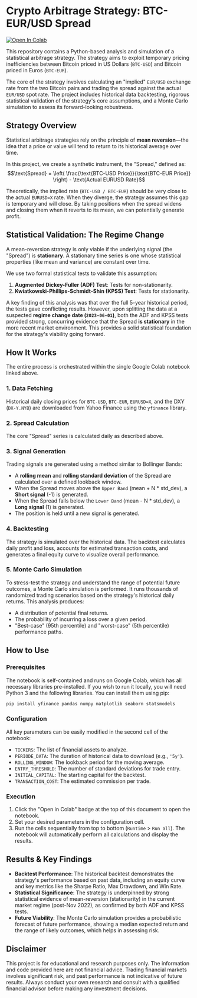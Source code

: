 # Crypto Arbitrage Strategy: BTC-EUR/USD Spread

[![Open In Colab](https://colab.research.google.com/assets/colab-badge.svg)](https://colab.research.google.com/drive/1fWBl0cES-AXnWlrExQsmB4R__Zqb9zci?usp=sharing)

This repository contains a Python-based analysis and simulation of a statistical arbitrage strategy. The strategy aims to exploit temporary pricing inefficiencies between Bitcoin priced in US Dollars (`BTC-USD`) and Bitcoin priced in Euros (`BTC-EUR`).

The core of the strategy involves calculating an "implied" `EUR/USD` exchange rate from the two Bitcoin pairs and trading the spread against the actual `EUR/USD` spot rate. The project includes historical data backtesting, rigorous statistical validation of the strategy's core assumptions, and a Monte Carlo simulation to assess its forward-looking robustness.

## Strategy Overview

Statistical arbitrage strategies rely on the principle of **mean reversion**—the idea that a price or value will tend to return to its historical average over time.

In this project, we create a synthetic instrument, the "Spread," defined as:
$$\text{Spread} = \left( \frac{\text{BTC-USD Price}}{\text{BTC-EUR Price}} \right) - \text{Actual EURUSD Rate}$$

Theoretically, the implied rate (`BTC-USD / BTC-EUR`) should be very close to the actual `EURUSD=X` rate. When they diverge, the strategy assumes this gap is temporary and will close. By taking positions when the spread widens and closing them when it reverts to its mean, we can potentially generate profit.

## Statistical Validation: The Regime Change

A mean-reversion strategy is only viable if the underlying signal (the "Spread") is **stationary**. A stationary time series is one whose statistical properties (like mean and variance) are constant over time.

We use two formal statistical tests to validate this assumption:

1.  **Augmented Dickey-Fuller (ADF) Test**: Tests for non-stationarity.
2.  **Kwiatkowski-Phillips-Schmidt-Shin (KPSS) Test**: Tests for stationarity.

A key finding of this analysis was that over the full 5-year historical period, the tests gave conflicting results. However, upon splitting the data at a suspected **regime change date (`2023-06-01`)**, both the ADF and KPSS tests provided strong, concurring evidence that the Spread **is stationary** in the more recent market environment. This provides a solid statistical foundation for the strategy's viability going forward.

## How It Works

The entire process is orchestrated within the single Google Colab notebook linked above.

### 1\. Data Fetching

Historical daily closing prices for `BTC-USD`, `BTC-EUR`, `EURUSD=X`, and the DXY (`DX-Y.NYB`) are downloaded from Yahoo Finance using the `yfinance` library.

### 2\. Spread Calculation

The core "Spread" series is calculated daily as described above.

### 3\. Signal Generation

Trading signals are generated using a method similar to Bollinger Bands:

  - A **rolling mean** and **rolling standard deviation** of the Spread are calculated over a defined lookback window.
  - When the Spread moves above the `Upper Band` (mean + N \* std\_dev), a **Short signal** (-1) is generated.
  - When the Spread falls below the `Lower Band` (mean - N \* std\_dev), a **Long signal** (1) is generated.
  - The position is held until a new signal is generated.

### 4\. Backtesting

The strategy is simulated over the historical data. The backtest calculates daily profit and loss, accounts for estimated transaction costs, and generates a final equity curve to visualize overall performance.

### 5\. Monte Carlo Simulation

To stress-test the strategy and understand the range of potential future outcomes, a Monte Carlo simulation is performed. It runs thousands of randomized trading scenarios based on the strategy's historical daily returns. This analysis produces:

  - A distribution of potential final returns.
  - The probability of incurring a loss over a given period.
  - "Best-case" (95th percentile) and "worst-case" (5th percentile) performance paths.

## How to Use

### Prerequisites

The notebook is self-contained and runs on Google Colab, which has all necessary libraries pre-installed. If you wish to run it locally, you will need Python 3 and the following libraries. You can install them using pip:

```bash
pip install yfinance pandas numpy matplotlib seaborn statsmodels
```

### Configuration

All key parameters can be easily modified in the second cell of the notebook:

  - `TICKERS`: The list of financial assets to analyze.
  - `PERIODE_DATA`: The duration of historical data to download (e.g., `'5y'`).
  - `ROLLING_WINDOW`: The lookback period for the moving average.
  - `ENTRY_THRESHOLD`: The number of standard deviations for trade entry.
  - `INITIAL_CAPITAL`: The starting capital for the backtest.
  - `TRANSACTION_COST`: The estimated commission per trade.

### Execution

1.  Click the "Open in Colab" badge at the top of this document to open the notebook.
2.  Set your desired parameters in the configuration cell.
3.  Run the cells sequentially from top to bottom (`Runtime` \> `Run all`). The notebook will automatically perform all calculations and display the results.

## Results & Key Findings

  - **Backtest Performance**: The historical backtest demonstrates the strategy's performance based on past data, including an equity curve and key metrics like the Sharpe Ratio, Max Drawdown, and Win Rate.
  - **Statistical Significance**: The strategy is underpinned by strong statistical evidence of mean-reversion (stationarity) in the current market regime (post-Nov 2022), as confirmed by both ADF and KPSS tests.
  - **Future Viability**: The Monte Carlo simulation provides a probabilistic forecast of future performance, showing a median expected return and the range of likely outcomes, which helps in assessing risk.

## Disclaimer

This project is for educational and research purposes only. The information and code provided here are not financial advice. Trading financial markets involves significant risk, and past performance is not indicative of future results. Always conduct your own research and consult with a qualified financial advisor before making any investment decisions.
